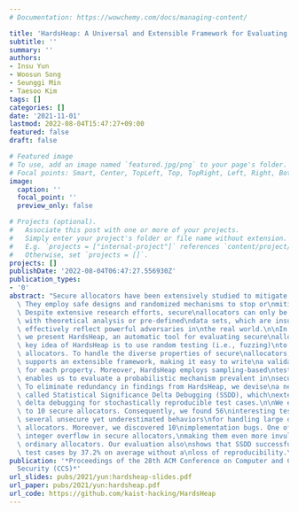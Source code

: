 ```yaml
---
# Documentation: https://wowchemy.com/docs/managing-content/

title: 'HardsHeap: A Universal and Extensible Framework for Evaluating Secure Allocators'
subtitle: ''
summary: ''
authors:
- Insu Yun
- Woosun Song
- Seunggi Min
- Taesoo Kim
tags: []
categories: []
date: '2021-11-01'
lastmod: 2022-08-04T15:47:27+09:00
featured: false
draft: false

# Featured image
# To use, add an image named `featured.jpg/png` to your page's folder.
# Focal points: Smart, Center, TopLeft, Top, TopRight, Left, Right, BottomLeft, Bottom, BottomRight.
image:
  caption: ''
  focal_point: ''
  preview_only: false

# Projects (optional).
#   Associate this post with one or more of your projects.
#   Simply enter your project's folder or file name without extension.
#   E.g. `projects = ["internal-project"]` references `content/project/deep-learning/index.md`.
#   Otherwise, set `projects = []`.
projects: []
publishDate: '2022-08-04T06:47:27.556930Z'
publication_types:
- '0'
abstract: "Secure allocators have been extensively studied to mitigate heap\nvulnerabilities.\
  \ They employ safe designs and randomized mechanisms to stop or\nmitigate heap exploitation.\
  \ Despite extensive research efforts, secure\nallocators can only be evaluated by\
  \ with theoretical analysis or pre-defined\ndata sets, which are insufficient to\
  \ effectively reflect powerful adversaries in\nthe real world.\n\nIn this paper,\
  \ we present HardsHeap, an automatic tool for evaluating secure\nallocators. The\
  \ key idea of HardsHeap is to use random testing (i.e., fuzzing)\nto evaluate secure\
  \ allocators. To handle the diverse properties of secure\nallocators, HardsHeap\
  \ supports an extensible framework, making it easy to write\na validation logic\
  \ for each property. Moreover, HardsHeap employs sampling-based\ntesting, which\
  \ enables us to evaluate a probabilistic mechanism prevalent in\nsecure allocators.\
  \ To eliminate redundancy in findings from HardsHeap, we devise\na new technique\
  \ called Statistical Significance Delta Debugging (SSDD), which\nextends the existing\
  \ delta debugging for stochastically reproducible test cases.\n\nWe evaluated HardsHeap\
  \ to 10 secure allocators. Consequently, we found 56\ninteresting test cases, including\
  \ several unsecure yet underestimated behaviors\nfor handling large objects in secure\
  \ allocators. Moreover, we discovered 10\nimplementation bugs. One of the bugs is\
  \ integer overflow in secure allocators,\nmaking them even more invulnerable than\
  \ ordinary allocators. Our evaluation also\nshows that SSDD successfully reduces\
  \ test cases by 37.2% on average without a\nloss of reproducibility.\n"
publication: '*Proceedings of the 28th ACM Conference on Computer and Communications
  Security (CCS)*'
url_slides: pubs/2021/yun:hardsheap-slides.pdf
url_paper: pubs/2021/yun:hardsheap.pdf
url_code: https://github.com/kaist-hacking/HardsHeap
---
```

